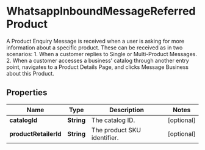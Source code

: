 

# WhatsappInboundMessageReferredProduct

A Product Enquiry Message is received when a user is asking for more information about a specific product. These can be received as in two scenarios: 1. When a customer replies to Single or Multi-Product Messages. 2. When a customer accesses a business’ catalog through another entry point, navigates to a Product Details Page, and clicks Message Business about this Product.

## Properties

| Name | Type | Description | Notes |
|------------ | ------------- | ------------- | -------------|
|**catalogId** | **String** | The catalog ID. |  [optional] |
|**productRetailerId** | **String** | The product SKU identifier. |  [optional] |



